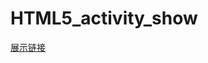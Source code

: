 # HTML5_activity_show
[展示链接](https://lanlan1128.github.io/myProjects/HTML5_activity_show/index.html "HTML5活动宣传") 
